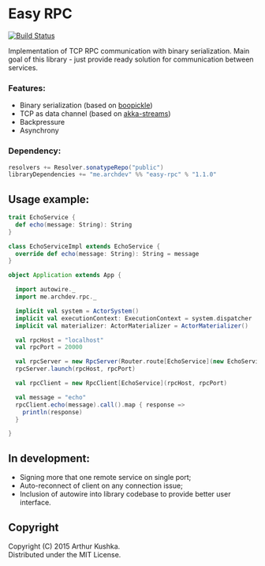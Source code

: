 Easy RPC
=========================

[![Build Status](https://travis-ci.org/ArchDev/easy-rpc.svg?branch=master)](https://travis-ci.org/ArchDev/easy-rpc)

Implementation of TCP RPC communication with binary serialization.
Main goal of this library - just provide ready solution for communication between services.

### Features:
* Binary serialization (based on [boopickle](https://github.com/ochrons/boopickle))
* TCP as data channel (based on [akka-streams](https://github.com/akka/akka))
* Backpressure
* Asynchrony

### Dependency:
```scala
resolvers += Resolver.sonatypeRepo("public")
libraryDependencies += "me.archdev" %% "easy-rpc" % "1.1.0"
```

## Usage example:
```scala
trait EchoService {
  def echo(message: String): String
}

class EchoServiceImpl extends EchoService {
  override def echo(message: String): String = message
}

object Application extends App {

  import autowire._
  import me.archdev.rpc._

  implicit val system = ActorSystem()
  implicit val executionContext: ExecutionContext = system.dispatcher
  implicit val materializer: ActorMaterializer = ActorMaterializer()

  val rpcHost = "localhost"
  val rpcPort = 20000

  val rpcServer = new RpcServer(Router.route[EchoService](new EchoServiceImpl))
  rpcServer.launch(rpcHost, rpcPort)

  val rpcClient = new RpcClient[EchoService](rpcHost, rpcPort)

  val message = "echo"
  rpcClient.echo(message).call().map { response =>
    println(response)
  }

}
```

## In development:
* Signing more that one remote service on single port;
* Auto-reconnect of client on any connection issue;
* Inclusion of autowire into library codebase to provide better user interface.

## Copyright
Copyright (C) 2015 Arthur Kushka.  
Distributed under the MIT License.

